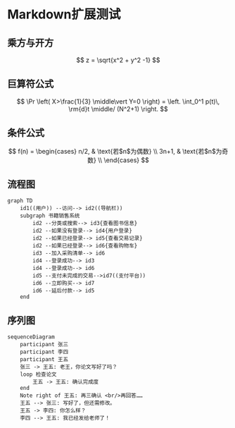 # Markdown扩展测试

## 乘方与开方

$$ z = \sqrt{x^2 + y^2 -1} $$

## 巨算符公式

$$
   \Pr \left( X>\frac{1}{3} \middle\vert Y=0 \right) = \left. \int_0^1 p(t)\, \rm{d}t \middle/ (N^2+1) \right.
$$

## 条件公式

$$
  f(n) =
      \begin{cases}
          n/2,  & \text{若$n$为偶数} \\
          3n+1, & \text{若$n$为奇数} \\
      \end{cases}
$$

## 流程图

```Mermaid
graph TD
    id1((用户)) --访问--> id2((导航栏))
    subgraph 书籍销售系统
        id2 --分类或搜索--> id3{查看图书信息}
        id2 --如果没有登录--> id4{用户登录}
        id2 --如果已经登录--> id5{查看交易记录}
        id2 --如果已经登录--> id6{查看购物车}
        id3 --加入采购清单--> id6
        id4 --登录成功--> id3
        id4 --登录成功--> id6
        id5 --支付未完成的交易-->id7((支付平台))
        id6 --立即购买--> id7
        id6 --延后付款--> id5
    end
```

## 序列图

```Mermaid
sequenceDiagram
    participant 张三
    participant 李四
    participant 王五
    张三 -> 王五: 老王，你论文写好了吗？
    loop 检查论文
        王五 -> 王五: 确认完成度
    end
    Note right of 王五: 再三确认 <br/>再回答……
    王五 --> 张三: 写好了，但还需修改。
    王五 -> 李四: 你怎么样？
    李四 --> 王五: 我已经发给老师了！
```







